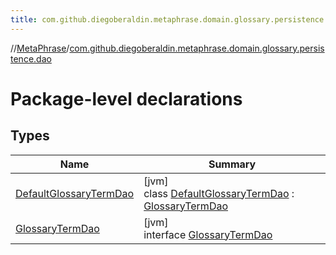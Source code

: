 ```yaml
---
title: com.github.diegoberaldin.metaphrase.domain.glossary.persistence.dao
---
```

//[MetaPhrase](../../index.html)/[com.github.diegoberaldin.metaphrase.domain.glossary.persistence.dao](index.html)



# Package-level declarations



## Types


| Name | Summary |
|---|---|
| [DefaultGlossaryTermDao](-default-glossary-term-dao/index.html) | [jvm]<br>class [DefaultGlossaryTermDao](-default-glossary-term-dao/index.html) : [GlossaryTermDao](-glossary-term-dao/index.html) |
| [GlossaryTermDao](-glossary-term-dao/index.html) | [jvm]<br>interface [GlossaryTermDao](-glossary-term-dao/index.html) |

